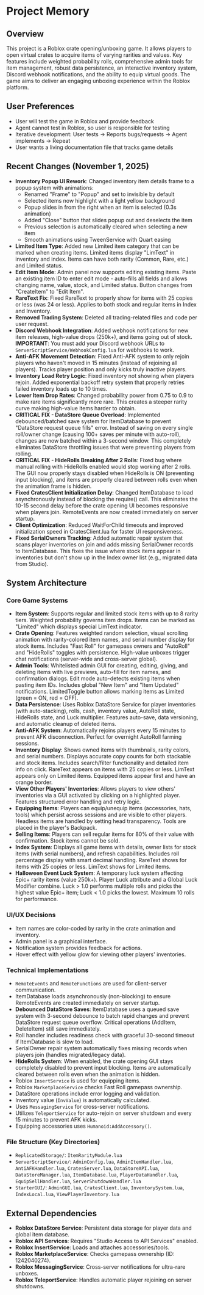 # Project Memory

## Overview
This project is a Roblox crate opening/unboxing game. It allows players to open virtual crates to acquire items of varying rarities and values. Key features include weighted probability rolls, comprehensive admin tools for item management, robust data persistence, an interactive inventory system, Discord webhook notifications, and the ability to equip virtual goods. The game aims to deliver an engaging unboxing experience within the Roblox platform.

## User Preferences
- User will test the game in Roblox and provide feedback
- Agent cannot test in Roblox, so user is responsible for testing
- Iterative development: User tests → Reports bugs/requests → Agent implements → Repeat
- User wants a living documentation file that tracks game details

## Recent Changes (November 1, 2025)
- **Inventory Popup UI Rework**: Changed inventory item details frame to a popup system with animations:
  - Renamed "Frame" to "Popup" and set to invisible by default
  - Selected items now highlight with a light yellow background
  - Popup slides in from the right when an item is selected (0.3s animation)
  - Added "Close" button that slides popup out and deselects the item
  - Previous selection is automatically cleared when selecting a new item
  - Smooth animations using TweenService with Quart easing
- **Limited Item Type**: Added new Limited item category that can be marked when creating items. Limited items display "LimText" in inventory and index. Items can have both rarity (Common, Rare, etc.) and Limited status.
- **Edit Item Mode**: Admin panel now supports editing existing items. Paste an existing item ID to enter edit mode - auto-fills all fields and allows changing name, value, stock, and Limited status. Button changes from "CreateItem" to "Edit Item".
- **RareText Fix**: Fixed RareText to properly show for items with 25 copies or less (was 24 or less). Applies to both stock and regular items in Index and Inventory.
- **Removed Trading System**: Deleted all trading-related files and code per user request.
- **Discord Webhook Integration**: Added webhook notifications for new item releases, high-value drops (250k+), and items going out of stock. **IMPORTANT**: You must add your Discord webhook URLs to `ServerScriptService/WebhookConfig.lua` for webhooks to work.
- **Anti-AFK Movement Detection**: Fixed Anti-AFK system to only rejoin players who haven't moved in 15 minutes (instead of rejoining all players). Tracks player position and only kicks truly inactive players.
- **Inventory Load Retry Logic**: Fixed inventory not showing when players rejoin. Added exponential backoff retry system that properly retries failed inventory loads up to 10 times.
- **Lower Item Drop Rates**: Changed probability power from 0.75 to 0.9 to make rare items significantly more rare. This creates a steeper rarity curve making high-value items harder to obtain.
- **CRITICAL FIX - DataStore Queue Overload**: Implemented debounced/batched save system for ItemDatabase to prevent "DataStore request queue fills" error. Instead of saving on every single roll/owner change (causing 100+ saves per minute with auto-roll), changes are now batched within a 3-second window. This completely eliminates DataStore throttling issues that were preventing players from rolling.
- **CRITICAL FIX - HideRolls Breaking After 2 Rolls**: Fixed bug where manual rolling with HideRolls enabled would stop working after 2 rolls. The GUI now properly stays disabled when HideRolls is ON (preventing input blocking), and items are properly cleared between rolls even when the animation frame is hidden.
- **Fixed CratesClient Initialization Delay**: Changed ItemDatabase to load asynchronously instead of blocking the require() call. This eliminates the 10-15 second delay before the crate opening UI becomes responsive when players join. RemoteEvents are now created immediately on server startup.
- **Client Optimization**: Reduced WaitForChild timeouts and improved initialization speed in CratesClient.lua for faster UI responsiveness.
- **Fixed SerialOwners Tracking**: Added automatic repair system that scans player inventories on join and adds missing SerialOwner records to ItemDatabase. This fixes the issue where stock items appear in inventories but don't show up in the Index owner list (e.g., migrated data from Studio).

## System Architecture

### Core Game Systems
-   **Item System**: Supports regular and limited stock items with up to 8 rarity tiers. Weighted probability governs item drops. Items can be marked as "Limited" which displays special LimText indicator.
-   **Crate Opening**: Features weighted random selection, visual scrolling animation with rarity-colored item names, and serial number display for stock items. Includes "Fast Roll" for gamepass owners and "AutoRoll" and "HideRolls" toggles with persistence. High-value unboxes trigger chat notifications (server-wide and cross-server global).
-   **Admin Tools**: Whitelisted admin GUI for creating, editing, giving, and deleting items with live previews, auto-fill for item names, and confirmation dialogs. Edit mode auto-detects existing items when pasting item IDs. Includes global "New Item" and "Item Updated" notifications. LimitedToggle button allows marking items as Limited (green = ON, red = OFF).
-   **Data Persistence**: Uses Roblox DataStore Service for player inventories (with auto-stacking), rolls, cash, inventory value, AutoRoll state, HideRolls state, and Luck multiplier. Features auto-save, data versioning, and automatic cleanup of deleted items.
-   **Anti-AFK System**: Automatically rejoins players every 15 minutes to prevent AFK disconnection. Perfect for overnight AutoRoll farming sessions.
-   **Inventory Display**: Shows owned items with thumbnails, rarity colors, and serial numbers. Displays accurate copy counts for both stackable and stock items. Includes search/filter functionality and detailed item info on click. RareText appears on items with 25 copies or less. LimText appears only on Limited items. Equipped items appear first and have an orange border.
-   **View Other Players' Inventories**: Allows players to view others' inventories via a GUI activated by clicking on a highlighted player. Features structured error handling and retry logic.
-   **Equipping Items**: Players can equip/unequip items (accessories, hats, tools) which persist across sessions and are visible to other players. Headless items are handled by setting head transparency. Tools are placed in the player's Backpack.
-   **Selling Items**: Players can sell regular items for 80% of their value with confirmation. Stock items cannot be sold.
-   **Index System**: Displays all game items with details, owner lists for stock items (with serial numbers), and refresh capabilities. Includes roll percentage display with smart decimal handling. RareText shows for items with 25 copies or less. LimText shows for Limited items.
-   **Halloween Event Luck System**: A temporary luck system affecting Epic+ rarity items (value 250k+). Player Luck attribute and a Global Luck Modifier combine. Luck > 1.0 performs multiple rolls and picks the highest value Epic+ item; Luck < 1.0 picks the lowest. Maximum 10 rolls for performance.

### UI/UX Decisions
-   Item names are color-coded by rarity in the crate animation and inventory.
-   Admin panel is a graphical interface.
-   Notification system provides feedback for actions.
-   Hover effect with yellow glow for viewing other players' inventories.

### Technical Implementations
-   `RemoteEvents` and `RemoteFunctions` are used for client-server communication.
-   ItemDatabase loads asynchronously (non-blocking) to ensure RemoteEvents are created immediately on server startup.
-   **Debounced DataStore Saves**: ItemDatabase uses a queued save system with 3-second debounce to batch rapid changes and prevent DataStore request queue overflow. Critical operations (AddItem, DeleteItem) still save immediately.
-   Roll handler includes readiness check with graceful 30-second timeout if ItemDatabase is slow to load.
-   SerialOwner repair system automatically fixes missing records when players join (handles migrated/legacy data).
-   **HideRolls System**: When enabled, the crate opening GUI stays completely disabled to prevent input blocking. Items are automatically cleared between rolls even when the animation is hidden.
-   Roblox `InsertService` is used for equipping items.
-   Roblox `MarketplaceService` checks Fast Roll gamepass ownership.
-   DataStore operations include error logging and validation.
-   Inventory value (`InvValue`) is automatically calculated.
-   Uses `MessagingService` for cross-server notifications.
-   Utilizes `TeleportService` for auto-rejoin on server shutdown and every 15 minutes to prevent AFK kicks.
-   Equipping accessories uses `Humanoid:AddAccessory()`.

### File Structure (Key Directories)
-   `ReplicatedStorage/`: `ItemRarityModule.lua`
-   `ServerScriptService/`: `AdminConfig.lua`, `AdminItemHandler.lua`, `AntiAFKHandler.lua`, `CratesServer.lua`, `DataStoreAPI.lua`, `DataStoreManager.lua`, `ItemDatabase.lua`, `PlayerDataHandler.lua`, `EquipSellHandler.lua`, `ServerShutdownHandler.lua`
-   `StarterGUI/`: `AdminGUI.lua`, `CratesClient.lua`, `InventorySystem.lua`, `IndexLocal.lua`, `ViewPlayerInventory.lua`

## External Dependencies
-   **Roblox DataStore Service**: Persistent data storage for player data and global item database.
-   **Roblox API Services**: Requires "Studio Access to API Services" enabled.
-   **Roblox InsertService**: Loads and attaches accessories/tools.
-   **Roblox MarketplaceService**: Checks gamepass ownership (ID: 1242040274).
-   **Roblox MessagingService**: Cross-server notifications for ultra-rare unboxes.
-   **Roblox TeleportService**: Handles automatic player rejoining on server shutdowns.